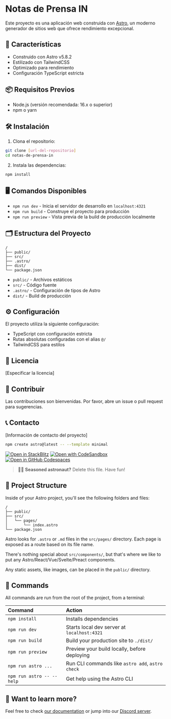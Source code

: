 # Notas de Prensa IN

Este proyecto es una aplicación web construida con [Astro](https://astro.build), un moderno generador de sitios web que ofrece rendimiento excepcional.

## 🚀 Características

- Construido con Astro v5.8.2
- Estilizado con TailwindCSS
- Optimizado para rendimiento
- Configuración TypeScript estricta

## 📦 Requisitos Previos

- Node.js (versión recomendada: 16.x o superior)
- npm o yarn

## 🛠️ Instalación

1. Clona el repositorio:
```bash
git clone [url-del-repositorio]
cd notas-de-prensa-in
```

2. Instala las dependencias:
```bash
npm install
```

## 🖥️ Comandos Disponibles

- `npm run dev` - Inicia el servidor de desarrollo en `localhost:4321`
- `npm run build` - Construye el proyecto para producción
- `npm run preview` - Vista previa de la build de producción localmente

## 🗂️ Estructura del Proyecto

```
/
├── public/
├── src/
├── .astro/
├── dist/
└── package.json
```

- `public/` - Archivos estáticos
- `src/` - Código fuente
- `.astro/` - Configuración de tipos de Astro
- `dist/` - Build de producción

## ⚙️ Configuración

El proyecto utiliza la siguiente configuración:

- TypeScript con configuración estricta
- Rutas absolutas configuradas con el alias `@/`
- TailwindCSS para estilos

## 📝 Licencia

[Especificar la licencia]

## 👥 Contribuir

Las contribuciones son bienvenidas. Por favor, abre un issue o pull request para sugerencias.

## 📞 Contacto

[Información de contacto del proyecto]

```sh
npm create astro@latest -- --template minimal
```

[![Open in StackBlitz](https://developer.stackblitz.com/img/open_in_stackblitz.svg)](https://stackblitz.com/github/withastro/astro/tree/latest/examples/minimal)
[![Open with CodeSandbox](https://assets.codesandbox.io/github/button-edit-lime.svg)](https://codesandbox.io/p/sandbox/github/withastro/astro/tree/latest/examples/minimal)
[![Open in GitHub Codespaces](https://github.com/codespaces/badge.svg)](https://codespaces.new/withastro/astro?devcontainer_path=.devcontainer/minimal/devcontainer.json)

> 🧑‍🚀 **Seasoned astronaut?** Delete this file. Have fun!

## 🚀 Project Structure

Inside of your Astro project, you'll see the following folders and files:

```text
/
├── public/
├── src/
│   └── pages/
│       └── index.astro
└── package.json
```

Astro looks for `.astro` or `.md` files in the `src/pages/` directory. Each page is exposed as a route based on its file name.

There's nothing special about `src/components/`, but that's where we like to put any Astro/React/Vue/Svelte/Preact components.

Any static assets, like images, can be placed in the `public/` directory.

## 🧞 Commands

All commands are run from the root of the project, from a terminal:

| Command                   | Action                                           |
| :------------------------ | :----------------------------------------------- |
| `npm install`             | Installs dependencies                            |
| `npm run dev`             | Starts local dev server at `localhost:4321`      |
| `npm run build`           | Build your production site to `./dist/`          |
| `npm run preview`         | Preview your build locally, before deploying     |
| `npm run astro ...`       | Run CLI commands like `astro add`, `astro check` |
| `npm run astro -- --help` | Get help using the Astro CLI                     |

## 👀 Want to learn more?

Feel free to check [our documentation](https://docs.astro.build) or jump into our [Discord server](https://astro.build/chat).
